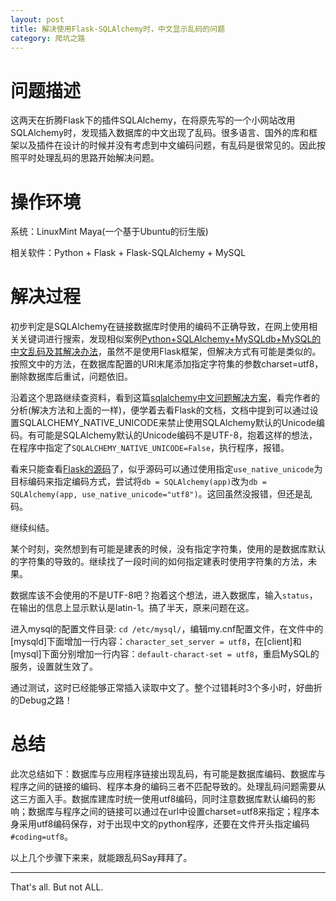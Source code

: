 ```yaml
---
layout: post
title: 解决使用Flask-SQLAlchemy时，中文显示乱码的问题
category: 爬坑之路
---
```


# 问题描述

这两天在折腾Flask下的插件SQLAlchemy，在将原先写的一个小网站改用SQLAlchemy时，发现插入数据库的中文出现了乱码。很多语言、国外的库和框架以及插件在设计的时候并没有考虑到中文编码问题，有乱码是很常见的。因此按照平时处理乱码的思路开始解决问题。

# 操作环境

系统：LinuxMint Maya(一个基于Ubuntu的衍生版)

相关软件：Python + Flask + Flask-SQLAlchemy + MySQL

# 解决过程

初步判定是SQLAlchemy在链接数据库时使用的编码不正确导致，在网上使用相关关键词进行搜索，发现相似案例[Python+SQLAlchemy+MySQLdb+MySQL的中文乱码及其解决办法](http://biancheng.dnbcw.info/mysql/357779.html)，虽然不是使用Flask框架，但解决方式有可能是类似的。按照文中的方法，在数据库配置的URI末尾添加指定字符集的参数charset=utf8，删除数据库后重试，问题依旧。

沿着这个思路继续查资料，看到这篇[sqlalchemy中文问题解决方案](http://firefish.blog.51cto.com/298258/112794)，看完作者的分析(解决方法和上面的一样)，便学着去看Flask的文档，文档中提到可以通过设置SQLALCHEMY_NATIVE_UNICODE来禁止使用SQLAlchemy默认的Unicode编码。有可能是SQLAlchemy默认的Unicode编码不是UTF-8，抱着这样的想法，在程序中指定了`SQLALCHEMY_NATIVE_UNICODE=False`，执行程序，报错。

看来只能查看[Flask的源码](https://github.com/mitsuhiko/flask-sqlalchemy/blob/master/flask_sqlalchemy/__init__.py)了，似乎源码可以通过使用指定`use_native_unicode`为目标编码来指定编码方式，尝试将`db = SQLAlchemy(app)`改为`db = SQLAlchemy(app, use_native_unicode="utf8")`。这回虽然没报错，但还是乱码。

继续纠结。

某个时刻，突然想到有可能是建表的时候，没有指定字符集，使用的是数据库默认的字符集的导致的。继续找了一段时间的如何指定建表时使用字符集的方法，未果。

数据库该不会使用的不是UTF-8吧？抱着这个想法，进入数据库，输入`status`，在输出的信息上显示默认是latin-1。搞了半天，原来问题在这。

进入mysql的配置文件目录: `cd /etc/mysql/`，编辑my.cnf配置文件，在文件中的[mysqld]下面增加一行内容：`character_set_server = utf8`，在[client]和[mysql]下面分别增加一行内容：`default-charact-set = utf8`，重启MySQL的服务，设置就生效了。

通过测试，这时已经能够正常插入读取中文了。整个过错耗时3个多小时，好曲折的Debug之路！

# 总结

此次总结如下：数据库与应用程序链接出现乱码，有可能是数据库编码、数据库与程序之间的链接的编码、程序本身的编码三者不匹配导致的。处理乱码问题需要从这三方面入手。数据库建库时统一使用utf8编码，同时注意数据库默认编码的影响；数据库与程序之间的链接可以通过在url中设置charset=utf8来指定；程序本身采用utf8编码保存，对于出现中文的python程序，还要在文件开头指定编码`#coding=utf8`。

以上几个步骤下来来，就能跟乱码Say拜拜了。

---
That's all. But not ALL.
